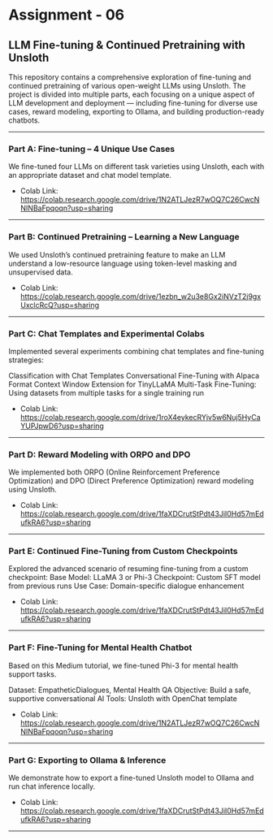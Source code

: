 # Assignment - 06


## LLM Fine-tuning & Continued Pretraining with Unsloth
This repository contains a comprehensive exploration of fine-tuning and continued pretraining of various open-weight LLMs using Unsloth. The project is divided into multiple parts, each focusing on a unique aspect of LLM development and deployment — including fine-tuning for diverse use cases, reward modeling, exporting to Ollama, and building production-ready chatbots.


---

### Part A: Fine-tuning – 4 Unique Use Cases
We fine-tuned four LLMs on different task varieties using Unsloth, each with an appropriate dataset and chat model template.

- Colab Link: https://colab.research.google.com/drive/1N2ATLJezR7wOQ7C26CwcNNINBaFpqoqn?usp=sharing

---

### Part B: Continued Pretraining – Learning a New Language
We used Unsloth’s continued pretraining feature to make an LLM understand a low-resource language using token-level masking and unsupervised data.

- Colab Link: https://colab.research.google.com/drive/1ezbn_w2u3e8Gx2iNVzT2j9gxUxclcRcQ?usp=sharing
  
---

### Part C: Chat Templates and Experimental Colabs
Implemented several experiments combining chat templates and fine-tuning strategies:

Classification with Chat Templates
Conversational Fine-Tuning with Alpaca Format
Context Window Extension for TinyLLaMA
Multi-Task Fine-Tuning: Using datasets from multiple tasks for a single training run

- Colab Link: https://colab.research.google.com/drive/1roX4eykecRYjv5w6Nuj5HyCaYUPJpwD6?usp=sharing

---

### Part D: Reward Modeling with ORPO and DPO
We implemented both ORPO (Online Reinforcement Preference Optimization) and DPO (Direct Preference Optimization) reward modeling using Unsloth.

- Colab Link: https://colab.research.google.com/drive/1faXDCrutStPdt43JiI0Hd57mEdufkRA6?usp=sharing

---

### Part E: Continued Fine-Tuning from Custom Checkpoints
Explored the advanced scenario of resuming fine-tuning from a custom checkpoint:
Base Model: LLaMA 3 or Phi-3
Checkpoint: Custom SFT model from previous runs
Use Case: Domain-specific dialogue enhancement


- Colab Link: https://colab.research.google.com/drive/1faXDCrutStPdt43JiI0Hd57mEdufkRA6?usp=sharing
  
---

### Part F: Fine-Tuning for Mental Health Chatbot
Based on this Medium tutorial, we fine-tuned Phi-3 for mental health support tasks.

Dataset: EmpatheticDialogues, Mental Health QA
Objective: Build a safe, supportive conversational AI
Tools: Unsloth with OpenChat template

- Colab Link: https://colab.research.google.com/drive/1N2ATLJezR7wOQ7C26CwcNNINBaFpqoqn?usp=sharing


---

### Part G: Exporting to Ollama & Inference
We demonstrate how to export a fine-tuned Unsloth model to Ollama and run chat inference locally.


- Colab Link: https://colab.research.google.com/drive/1faXDCrutStPdt43JiI0Hd57mEdufkRA6?usp=sharing


---
